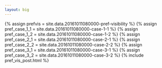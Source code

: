```yaml
---
layout: big
---
```

{% assign prefvis = site.data.20161011080000-pref-visibility %}
{% assign pref_case_1_1 = site.data.20161011080000-case-1-1 %}
{% assign pref_case_1_2 = site.data.20161011080000-case-1-2 %}
{% assign pref_case_2_1 = site.data.20161011080000-case-2-1 %}
{% assign pref_case_2_2 = site.data.20161011080000-case-2-2 %}
{% assign pref_case_3_1 = site.data.20161011080000-case-3-1 %}
{% assign pref_case_3_2 = site.data.20161011080000-case-3-2 %}
{% include pref_vis_post.html %}

